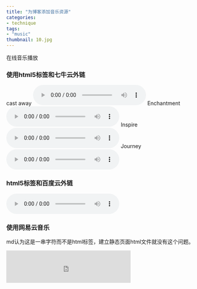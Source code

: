 ```yaml
---
title: "为博客添加音乐资源"
categories: 
- technique
tags: 
- "music"
thumbnail: 10.jpg
---
```

在线音乐播放
<!--more-->

### 使用html5标签和七牛云外链
cast away
<audio src="http://7xpt1l.com1.z0.glb.clouddn.com/thumbnailcast%20away.mp3" controls>
您的浏览器不支持audio元素。
</audio>
Enchantment
<audio src="http://7xpt1l.com1.z0.glb.clouddn.com/Enchantment.mp3" controls>
您的浏览器不支持audio元素。
</audio>
Inspire
<audio src="http://7xpt1l.com1.z0.glb.clouddn.com/Inspire.mp3" controls>
您的浏览器不支持audio元素。
</audio>
Journey
<audio src="http://7xpt1l.com1.z0.glb.clouddn.com/Journey.mp3" controls>
您的浏览器不支持audio元素。
</audio>

### html5标签和百度云外链
<audio src="http://pan.baidu.com/s/1mgZx7T2" controls>
您的浏览器不支持audio元素。
</audio>

### 使用网易云音乐
md认为这是一串字符而不是html标签，建立静态页面html文件就没有这个问题。
<iframe frameborder="no" border="0" marginwidth="0" marginheight="0" width=330 height=86 src="http://music.163.com/outchain/player?type=2&id=34834180&auto=1&height=66">
您的浏览器不支持iframe元素。
</iframe>

